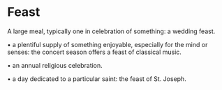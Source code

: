 # Feast

A large meal, typically one in celebration of something: a wedding feast.• a plentiful supply of something enjoyable, especially for the mind or senses: the concert season offers a feast of classical music.• an annual religious celebration.• a day dedicated to a particular saint: the feast of St. Joseph.